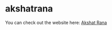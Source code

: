 # akshatrana

You can check out the website here: [Akshat Rana](https://akshat511716.github.io/akshatrana/#)

